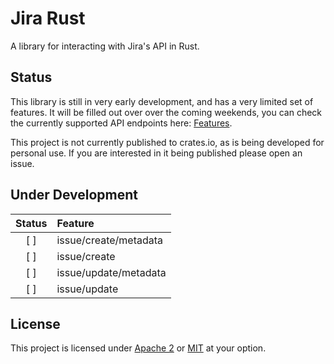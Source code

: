 # Jira Rust

A library for interacting with Jira's API in Rust.

## Status

This library is still in very early development, and has a very limited set of features.
It will be filled out over over the coming weekends, you can check the currently supported
API endpoints here: [Features](./features.md).

This project is not currently published to crates.io, as is being developed for personal use.
If you are interested in it being published please open an issue.

## Under Development

| Status | Feature                 |
| :---:  | :---------------------- |
| [ ]    |  issue/create/metadata  |
| [ ]    |  issue/create           |
| [ ]    |  issue/update/metadata  |
| [ ]    |  issue/update           |

## License

This project is licensed under [Apache 2](./LICENSE-APACHE.txt) or [MIT](./LICENSE-MIT.txt) at your option.

